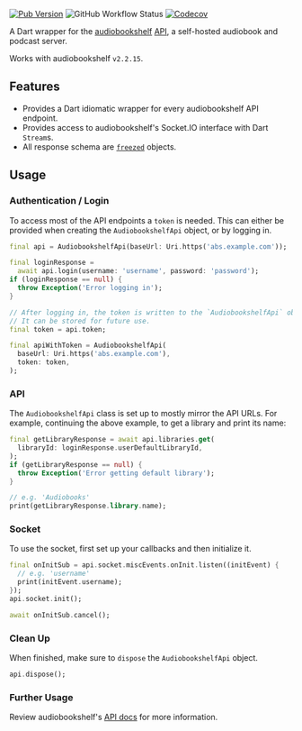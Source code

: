 [![Pub Version](https://img.shields.io/pub/v/audiobookshelf_api?style=flat-square)](https://pub.dev/packages/audiobookshelf_api)
![GitHub Workflow Status](https://img.shields.io/github/actions/workflow/status/audiobookshelf-flutter/audiobookshelf_api/format-analyze-test.yaml?style=flat-square)
[![Codecov](https://img.shields.io/codecov/c/github/audiobookshelf-flutter/audiobookshelf_api?logo=codecov&style=flat-square&token=HPIGHR3R3E)](https://codecov.io/gh/audiobookshelf-flutter/audiobookshelf_api)

A Dart wrapper for the [audiobookshelf](https://www.audiobookshelf.org) [API](https://api.audiobookshelf.org), a self-hosted audiobook and podcast server.

Works with audiobookshelf `v2.2.15`.

## Features

- Provides a Dart idiomatic wrapper for every audiobookshelf API endpoint.
- Provides access to audiobookshelf's Socket.IO interface with Dart `Stream`s.
- All response schema are [`freezed`](https://pub.dev/packages/freezed) objects.

## Usage

### Authentication / Login

To access most of the API endpoints a `token` is needed.
This can either be provided when creating the `AudiobookshelfApi` object, or by logging in.

```dart
final api = AudiobookshelfApi(baseUrl: Uri.https('abs.example.com'));

final loginResponse =
  await api.login(username: 'username', password: 'password');
if (loginResponse == null) {
  throw Exception('Error logging in');
}

// After logging in, the token is written to the `AudiobookshelfApi` object.
// It can be stored for future use.
final token = api.token;

final apiWithToken = AudiobookshelfApi(
  baseUrl: Uri.https('abs.example.com'),
  token: token,
);
```

### API

The `AudiobookshelfApi` class is set up to mostly mirror the API URLs.
For example, continuing the above example, to get a library and print its name:

```dart
final getLibraryResponse = await api.libraries.get(
  libraryId: loginResponse.userDefaultLibraryId,
);
if (getLibraryResponse == null) {
  throw Exception('Error getting default library');
}

// e.g. 'Audiobooks'
print(getLibraryResponse.library.name);
```

### Socket

To use the socket, first set up your callbacks and then initialize it.

```dart
final onInitSub = api.socket.miscEvents.onInit.listen((initEvent) {
  // e.g. 'username'
  print(initEvent.username);
});
api.socket.init();

await onInitSub.cancel();
```

### Clean Up

When finished, make sure to `dispose` the `AudiobookshelfApi` object.

```dart
api.dispose();
```

### Further Usage

Review audiobookshelf's [API docs](https://api.audiobookshelf.org) for more information.
